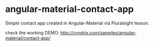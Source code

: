# angular-material-contact-app
Simple contact app created in Angular-Material  via Pluralsight lesson.


check the working DEMO: http://cyndrix.com/samples/angular-material/contact-app/
